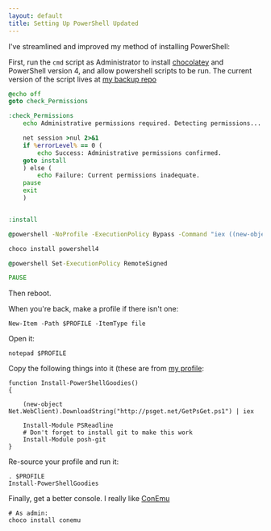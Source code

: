```yaml
---
layout: default
title: Setting Up PowerShell Updated
---
```


I've streamlined and improved my method of installing PowerShell:

First, run the `cmd` script as Administrator to install [chocolatey](https://chocolatey.org/)
and PowerShell version 4, and allow powershell scripts to be run.
The current version of the script lives at
[my backup repo](https://github.com/bbkane/backup/blob/master/windows/install_choco.cmd)

```cmd
@echo off
goto check_Permissions

:check_Permissions
    echo Administrative permissions required. Detecting permissions...

    net session >nul 2>&1
    if %errorLevel% == 0 (
        echo Success: Administrative permissions confirmed.
	goto install
    ) else (
        echo Failure: Current permissions inadequate.
	pause
	exit
    )


:install

@powershell -NoProfile -ExecutionPolicy Bypass -Command "iex ((new-object net.webclient).DownloadString('https://chocolatey.org/install.ps1'))" && SET PATH=%PATH%;%ALLUSERSPROFILE%\chocolatey\bin

choco install powershell4

@powershell Set-ExecutionPolicy RemoteSigned

PAUSE
```

Then reboot.

When you're back, make a profile if there isn't one:

```posh
New-Item -Path $PROFILE -ItemType file
```

Open it:

```posh
notepad $PROFILE
```


Copy the following things into it (these are from [my profile](https://github.com/bbkane/backup/blob/master/windows/Microsoft.PowerShell_profile.ps1):

```posh
function Install-PowerShellGoodies()
{

    (new-object Net.WebClient).DownloadString("http://psget.net/GetPsGet.ps1") | iex

    Install-Module PSReadline
    # Don't forget to install git to make this work
    Install-Module posh-git
}
```

Re-source your profile and run it:

```posh
. $PROFILE
Install-PowerShellGoodies
```

Finally, get a better console. I really like [ConEmu](https://conemu.github.io/)

```posh
# As admin:
choco install conemu
```
